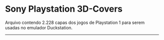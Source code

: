 # Sony Playstation 3D-Covers
Arquivo contendo 2.228 capas dos jogos de Playstation 1 para serem usadas no emulador Duckstation.
<hr>
